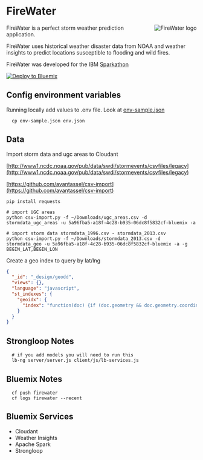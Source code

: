 # FireWater

<img src="client/images/icon.png?raw=true" alt="FireWater logo" title="FireWater" align="right" />

FireWater is a perfect storm weather prediction application.

FireWater uses historical weather disaster data from NOAA and weather insights to predict locations susceptible to flooding and wild fires.

FireWater was developed for the IBM [Sparkathon](http://sparkathon.devpost.com/)

[![Deploy to Bluemix](https://bluemix.net/deploy/button.png)](https://bluemix.net/deploy)

## Config environment variables

Running locally add values to .env file.
Look at [env-sample.json](env-sample.json)

```
  cp env-sample.json env.json
```

## Data

Import storm data and ugc areas to Cloudant

[http://www1.ncdc.noaa.gov/pub/data/swdi/stormevents/csvfiles/legacy](http://www1.ncdc.noaa.gov/pub/data/swdi/stormevents/csvfiles/legacy)

[https://github.com/avantassel/csv-import](https://github.com/avantassel/csv-import)

```
pip install requests

# import UGC areas
python csv-import.py -f ~/Downloads/ugc_areas.csv -d stormdata_ugc_areas -u 5a96fba5-a18f-4c28-b935-06dc8f5832cf-bluemix -a

# import storm data stormdata_1996.csv - stormdata_2013.csv
python csv-import.py -f ~/Downloads/stormdata_2013.csv -d stormdata_geo -u 5a96fba5-a18f-4c28-b935-06dc8f5832cf-bluemix -a -g BEGIN_LAT,BEGIN_LON
```

Create a geo index to query by lat/lng
```json
{
  "_id": "_design/geodd",
  "views": {},
  "language": "javascript",
  "st_indexes": {
    "geoidx": {
      "index": "function(doc) {if (doc.geometry && doc.geometry.coordinates) {st_index(doc.geometry);}}"
    }
  }
}
```

## Strongloop Notes

```
  # if you add models you will need to run this
  lb-ng server/server.js client/js/lb-services.js
```

## Bluemix Notes

```
  cf push firewater
  cf logs firewater --recent
```

## Bluemix Services

* Cloudant
* Weather Insights
* Apache Spark
* Strongloop
